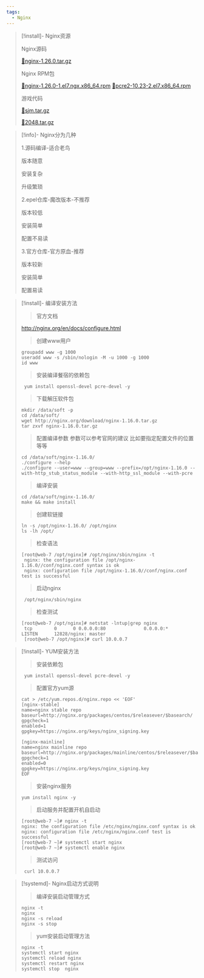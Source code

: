 ```yaml
---
tags:
  - Nginx
---
```


> [!install]- Nginx资源
> 
> 
> Nginx源码
> 
> [📎nginx-1.26.0.tar.gz](https://www.yuque.com/attachments/yuque/0/2024/gz/830385/1716700535906-46268f52-14f1-4325-b41d-5c218e33255a.gz)
> 
>  Nginx RPM包
> 
> [📎nginx-1.26.0-1.el7.ngx.x86_64.rpm](https://www.yuque.com/attachments/yuque/0/2024/rpm/830385/1716700184785-b5b21096-ad98-4793-9926-0d3ed0a4c9d1.rpm)
> [📎pcre2-10.23-2.el7.x86_64.rpm](https://www.yuque.com/attachments/yuque/0/2024/rpm/830385/1716700212740-3f86785a-1863-4369-9939-a908fe8cb814.rpm)
> 
> 游戏代码
> 
> [📎sjm.tar.gz](https://www.yuque.com/attachments/yuque/0/2024/gz/830385/1716370835002-334af0b1-cb3f-4e08-86a4-e293d6fc157b.gz)
> 
> [📎2048.tar.gz](https://www.yuque.com/attachments/yuque/0/2024/gz/830385/1716370835011-29a545fa-4cde-4134-b9de-e89d2cfe78c4.gz)
> 

> [!info]- Nginx分为几种
> 
> 
> 1.源码编译-适合老鸟
> 
> 版本随意
> 
> 安装复杂
> 
> 升级繁琐
> 
> 
> 2.epel仓库-魔改版本-不推荐
> 
> 版本较低
> 
> 安装简单
> 
> 配置不易读
> 
> 
> 3.官方仓库-官方原血-推荐
> 
> 版本较新
> 
> 安装简单
> 
> 配置易读

> [!install]- 编译安装方法
> 
> 
> 
> >官方文档
> 
> http://nginx.org/en/docs/configure.html
> 
> >创建www用户
> 
> ```shell
> groupadd www -g 1000
> useradd www -s /sbin/nologin -M -u 1000 -g 1000
> id www
> ```
> 
> >安装编译餐宿的依赖包
> 
> ```shell
>  yum install openssl-devel pcre-devel -y
> ```
> 
> >下载解压软件包
> 
> ```shell
> mkdir /data/soft -p
> cd /data/soft/
> wget http://nginx.org/download/nginx-1.16.0.tar.gz
> tar zxvf nginx-1.16.0.tar.gz
> ```
> 
> >配置编译参数
> 参数可以参考官网的建议
> 比如要指定配置文件的位置等等
> ```shell
> cd /data/soft/nginx-1.16.0/
> ./configure --help
> ./configure --user=www --group=www --prefix=/opt/nginx-1.16.0 --with-http_stub_status_module --with-http_ssl_module --with-pcre
> ```
> 
> >编译安装
> 
> ```shell
> cd /data/soft/nginx-1.16.0/
> make && make install
> ```
> 
> >创建软链接
> 
> ```shell
> ln -s /opt/nginx-1.16.0/ /opt/nginx
> ls -lh /opt/
> ```
> 
> >检查语法
> 
> ```shell
> [root@web-7 /opt/nginx]# /opt/nginx/sbin/nginx -t
>  nginx: the configuration file /opt/nginx-1.16.0//conf/nginx.conf syntax is ok
>  nginx: configuration file /opt/nginx-1.16.0//conf/nginx.conf test is successful
> 
> ```
> >启动nginx
> 
> ```shell
>  /opt/nginx/sbin/nginx
> ```
> 
> >检查测试
> 
> ```shell
> [root@web-7 /opt/nginx]# netstat -lntup|grep nginx
>  tcp        0      0 0.0.0.0:80              0.0.0.0:*               LISTEN      12828/nginx: master 
>  [root@web-7 /opt/nginx]# curl 10.0.0.7
> ```
> 

> [!install]- YUM安装方法
> 
> 
> >安装依赖包
> 
> ```shell
>  yum install openssl-devel pcre-devel -y
> ```
> 
> >配置官方yum源
> 
> ```shell
> cat > /etc/yum.repos.d/nginx.repo << 'EOF'
> [nginx-stable]
> name=nginx stable repo
> baseurl=http://nginx.org/packages/centos/$releasever/$basearch/
> gpgcheck=1
> enabled=1
> gpgkey=https://nginx.org/keys/nginx_signing.key
>  
> [nginx-mainline]
> name=nginx mainline repo
> baseurl=http://nginx.org/packages/mainline/centos/$releasever/$basearch/
> gpgcheck=1
> enabled=0
> gpgkey=https://nginx.org/keys/nginx_signing.key
> EOF
> 
> ```
> 
> >安装nginx服务
> 
> ```shell
> yum install nginx -y
> ```
> 
> >启动服务并配置开机自启动
> 
> ```shell
> [root@web-7 ~]# nginx -t
> nginx: the configuration file /etc/nginx/nginx.conf syntax is ok
> nginx: configuration file /etc/nginx/nginx.conf test is successful
> [root@web-7 ~]# systemctl start nginx
> [root@web-7 ~]# systemctl enable nginx
> ```
> 
> >测试访问 
> 
> ```
>  curl 10.0.0.7
> ```

> [!systemd]- Nginx启动方式说明
> 
> 
> >编译安装启动管理方式
> 
> ```shell
> nginx -t
> nginx
> nginx -s reload
> nginx -s stop
> ```
> 
> >yum安装启动管理方法
> 
> ```shell 
> nginx -t
> systemctl start nginx
> systemctl reload nginx
> systemctl restart nginx
> systemctl stop  nginx
> ```



